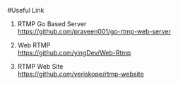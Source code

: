 #Useful Link  

1. RTMP Go Based Server  
https://github.com/praveen001/go-rtmp-web-server  

2. Web RTMP  
https://github.com/yingDev/Web-Rtmp  

3. RTMP Web Site  
https://github.com/veriskope/rtmp-website  

